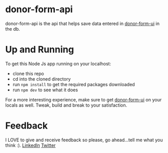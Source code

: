# donor-form-api
donor-form-api is the api that helps save data entered in [donor-form-ui]("https://github.com/SwiftEsther/donor-form-ui/") in the db.

# Up and Running
To get this Node Js app running on your localhost:
- clone this repo
- cd into the cloned directory
- run `npm install` to get the required packages downloaded
- run `npm dev` to see what it does

For a more interesting experience, make sure to get [donor-form-ui]("https://github.com/SwiftEsther/donor-form-ui/") on your locals as well. Tweak, build and break to your satisfaction.

# Feedback
I LOVE to give and receive feedback so please, go ahead...tell me what you think :). [LinkedIn]("linkedin.com/in/esther-akinloose")  [Twitter]("https://twitter.com/eyiinjuu")
